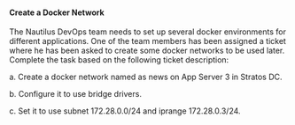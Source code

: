 #### Create a Docker Network

The Nautilus DevOps team needs to set up several docker environments for different applications. One of the team members has been assigned a ticket where he has been asked to create some docker networks to be used later. Complete the task based on the following ticket description:

a. Create a docker network named as news on App Server 3 in Stratos DC.

b. Configure it to use bridge drivers.

c. Set it to use subnet 172.28.0.0/24 and iprange 172.28.0.3/24.
